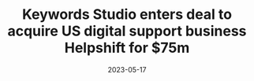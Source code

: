 ---
category:
- .nan
date: 2023-05-17
keyword_suggestion: low code no code digital transformation
post_inspiration: https://www.irishtimes.com/business/2022/12/05/keywords-studio-enters-deal-to-acquire-us-digital-support-business-helpshift-for-75m/
silot_terms: digital automation
title: Keywords Studio enters deal to acquire US digital <b>support</b> business Helpshift
  for $75m
---